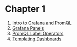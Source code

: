 # Chapter 1

1. [Intro to Grafana and PromQL](chapter1/01%20-%20Intro%20Grafana%20Prom%20QL.md)
1. [Grafana Panels](chapter1/02%20-%20Panel%20Info.md)
1. [PromQL Label Operators](chapter1/03%20-%20Label%20Operators.md)
1. [Templating Dashboards](chapter1/04%20-%20Templating%20Dashboards.md)
